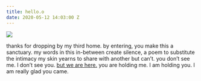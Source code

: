 ```yaml
---
title: hello.o
date: 2020-05-12 14:03:00 Z
---
```


<img src="../uploads/wdwy1.jpg"/>

thanks for dropping by my third home.
by entering, you make this a sanctuary.
my words in this in-between create silence,
a poem to substitute the intimacy
my skin yearns to share with another but can’t.
you don’t see me. I don’t see you. [but we are here.](http://www.isipkwago.com/thirdspace/washingdisheswithyou/1)
you are holding me. I am holding you.
I am really glad you came.